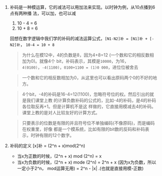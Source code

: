 1. 补码是一种模运算，它的减法可以用加法来实现。以时钟为例，从10点播到6点有两种播
   法，可以加，也可以减
   
   1. 10 - 4 = 6
   2. 10 + 8 = 6
 
   回想在数字逻辑中我们学的补码的减法运算公式，`[N1-N2]补 = [N1]补 + [-N2]补`，
   `10-4 = 10 + 8`
   
   > 为什么在模12中，4的负数是8，因为4+8=12 (一个数和它的相反数相加为0)。就像4个
   bit，补码表示，其模是`10000`，为16，`4(0100)`，`-4(1100)`，`0100+1100 = (1)0
   000`，进位位被舍去
   
   > 一个数和它的相反数相加为0，从这里也可以看出原码两个0的不好的地方。

   > 4个bit，-4的补码是16-4=12(1100)，忽略符号位的权。然后引出的就是我们课堂上教
   的计算负数补码的公式的，比如-4的补码，是4的补码各位取反再+1。但是计算机不是这
   样做的，它直接用模减去4的补码。课堂上教的是对人比较友好的计算方式。
  
   > 只要表示的位数是有限的并且符号位不单独编码(不像原码)，而是编码在权重里，好像
   都是一个模系统，比如有限的bit数的反码和补码表示，时钟有限的12个数字。
   

2. 补码的定义
   [x]补 = (2^n + x)mod(2^n)
   
   * 当x为正数的时候，(2^n + x) mod (2^n) = x
   * 当x为负数的时候，(2^n + x) mode (2^n) = 2^n + x (因为x为负数，所以一定小于2^n，
   mod运算无用) = 2^n - |x| .(也就是直接用模-正数)
